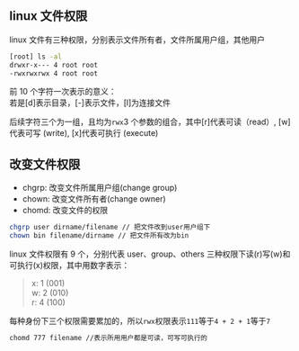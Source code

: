 ## linux 文件权限

linux 文件有三种权限，分别表示文件所有者，文件所属用户组，其他用户

```sh
[root] ls -al
drwxr-x--- 4 root root
-rwxrwxrwx 4 root root
```

前 10 个字符一次表示的意义：  
若是[d]表示目录，[-]表示文件，[l]为连接文件

后续字符三个为一组，且均为`rwx`3 个参数的组合，其中[r]代表可读（read）, [w]代表可写 (write), [x]代表可执行 (execute)

## 改变文件权限

- chgrp: 改变文件所属用户组(change group)
- chown: 改变文件所有者(change owner)
- chomd: 改变文件的权限

```sh
chgrp user dirname/filename // 把文件改到user用户组下
chown bin filename/dirname // 把文件所有改为bin
```

linux 文件权限有 9 个，分别代表 user、group、others 三种权限下读(r)写(w)和可执行(x)权限，其中用数字表示：

> x: 1 (001)  
> w: 2 (010)  
> r: 4 (100)

每种身份下三个权限需要累加的，所以`rwx`权限表示`111`等于`4 + 2 + 1`等于`7`

```sh
chomd 777 filename //表示所用用户都是可读，可写可执行的
```
